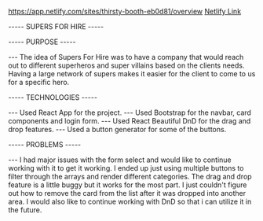 https://app.netlify.com/sites/thirsty-booth-eb0d81/overview
<a href="https://app.netlify.com/sites/thirsty-booth-eb0d81/overview"> Netlify Link </a>

----- SUPERS FOR HIRE -----

----- PURPOSE -----

--- The idea of Supers For Hire was to have a company that would reach out to different superheros and super villains based on the clients needs. Having a large network of supers makes it easier for the client to come to us for a specific hero.  

----- TECHNOLOGIES -----

--- Used React App for the project. 
--- Used Bootstrap for the navbar, card components and login form.
--- Used React Beautiful DnD for the drag and drop features.
--- Used a button generator for some of the buttons.

----- PROBLEMS -----

--- I had major issues with the form select and would like to continue working with it to get it working. I ended up just using multiple buttons to filter through the arrays and render different categories. The drag and drop feature is a little buggy but it works for the most part. I just couldn't figure out how to remove the card from the list after it was dropped into another area. I would also like to continue working with DnD so that i can utilize it in the future.